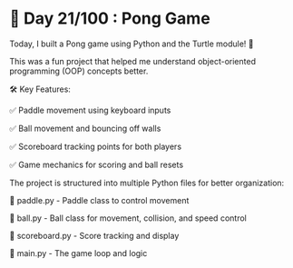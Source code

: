 # 🚀 Day 21/100 : Pong Game
Today, I built a Pong game using Python and the Turtle module! 🏓

This was a fun project that helped me understand object-oriented programming (OOP) concepts better.

🛠️ Key Features:

✅ Paddle movement using keyboard inputs

✅ Ball movement and bouncing off walls

✅ Scoreboard tracking points for both players

✅ Game mechanics for scoring and ball resets


The project is structured into multiple Python files for better organization:

🔹 paddle.py - Paddle class to control movement

🔹 ball.py - Ball class for movement, collision, and speed control

🔹 scoreboard.py - Score tracking and display

🔹 main.py - The game loop and logic
